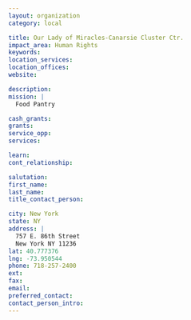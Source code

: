 ```yaml
---
layout: organization
category: local

title: Our Lady of Miracles-Canarsie Cluster Ctr.
impact_area: Human Rights
keywords: 
location_services: 
location_offices: 
website: 

description: 
mission: |
  Food Pantry

cash_grants: 
grants: 
service_opp: 
services: 

learn: 
cont_relationship: 

salutation: 
first_name: 
last_name: 
title_contact_person: 

city: New York
state: NY
address: |
  757 E. 86th Street  
  New York NY 11236
lat: 40.777376
lng: -73.950544
phone: 718-257-2400
ext: 
fax: 
email: 
preferred_contact: 
contact_person_intro: 
---
```

